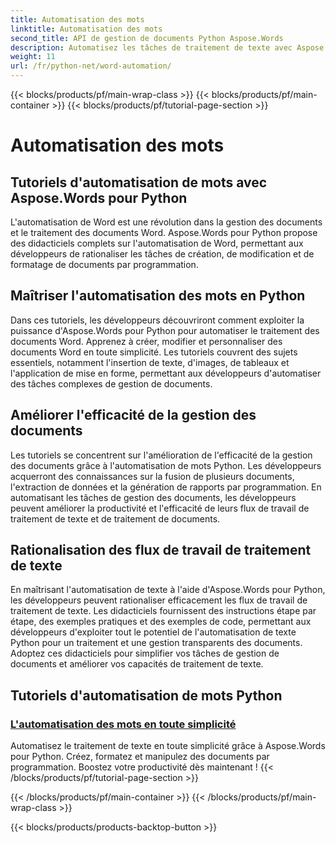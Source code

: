 ```yaml
---
title: Automatisation des mots
linktitle: Automatisation des mots
second_title: API de gestion de documents Python Aspose.Words
description: Automatisez les tâches de traitement de texte avec Aspose.Words pour Python. Optimisez la gestion des documents et améliorez l'efficacité de l'automatisation de Word.
weight: 11
url: /fr/python-net/word-automation/
---
```


{{< blocks/products/pf/main-wrap-class >}}
{{< blocks/products/pf/main-container >}}
{{< blocks/products/pf/tutorial-page-section >}}

# Automatisation des mots

## Tutoriels d'automatisation de mots avec Aspose.Words pour Python

L'automatisation de Word est une révolution dans la gestion des documents et le traitement des documents Word. Aspose.Words pour Python propose des didacticiels complets sur l'automatisation de Word, permettant aux développeurs de rationaliser les tâches de création, de modification et de formatage de documents par programmation.

## Maîtriser l'automatisation des mots en Python

Dans ces tutoriels, les développeurs découvriront comment exploiter la puissance d'Aspose.Words pour Python pour automatiser le traitement des documents Word. Apprenez à créer, modifier et personnaliser des documents Word en toute simplicité. Les tutoriels couvrent des sujets essentiels, notamment l'insertion de texte, d'images, de tableaux et l'application de mise en forme, permettant aux développeurs d'automatiser des tâches complexes de gestion de documents.

## Améliorer l'efficacité de la gestion des documents

Les tutoriels se concentrent sur l'amélioration de l'efficacité de la gestion des documents grâce à l'automatisation de mots Python. Les développeurs acquerront des connaissances sur la fusion de plusieurs documents, l'extraction de données et la génération de rapports par programmation. En automatisant les tâches de gestion des documents, les développeurs peuvent améliorer la productivité et l'efficacité de leurs flux de travail de traitement de texte et de traitement de documents.

## Rationalisation des flux de travail de traitement de texte

En maîtrisant l'automatisation de texte à l'aide d'Aspose.Words pour Python, les développeurs peuvent rationaliser efficacement les flux de travail de traitement de texte. Les didacticiels fournissent des instructions étape par étape, des exemples pratiques et des exemples de code, permettant aux développeurs d'exploiter tout le potentiel de l'automatisation de texte Python pour un traitement et une gestion transparents des documents. Adoptez ces didacticiels pour simplifier vos tâches de gestion de documents et améliorer vos capacités de traitement de texte.

## Tutoriels d'automatisation de mots Python
### [L'automatisation des mots en toute simplicité](./word-automation-made-easy/)
Automatisez le traitement de texte en toute simplicité grâce à Aspose.Words pour Python. Créez, formatez et manipulez des documents par programmation. Boostez votre productivité dès maintenant !
{{< /blocks/products/pf/tutorial-page-section >}}

{{< /blocks/products/pf/main-container >}}
{{< /blocks/products/pf/main-wrap-class >}}

{{< blocks/products/products-backtop-button >}}
